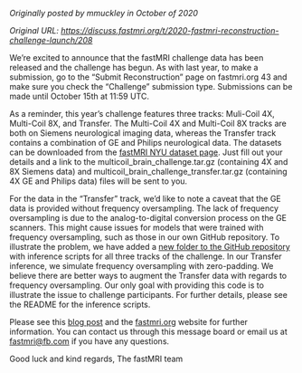 *Originally posted by mmuckley in October of 2020*

*Original URL: https://discuss.fastmri.org/t/2020-fastmri-reconstruction-challenge-launch/208*

We’re excited to announce that the fastMRI challenge data has been released and the challenge has begun. As with last year, to make a submission, go to the “Submit Reconstruction” page on fastmri.org 43 and make sure you check the “Challenge” submission type. Submissions can be made until October 15th at 11:59 UTC.

As a reminder, this year’s challenge features three tracks: Muli-Coil 4X, Multi-Coil 8X, and Transfer. The Multi-Coil 4X and Multi-Coil 8X tracks are both on Siemens neurological imaging data, whereas the Transfer track contains a combination of GE and Philips neurological data. The datasets can be downloaded from the [fastMRI NYU dataset page](https://fastmri.med.nyu.edu/). Just fill out your details and a link to the multicoil_brain_challenge.tar.gz (containing 4X and 8X Siemens data) and multicoil_brain_challenge_transfer.tar.gz (containing 4X GE and Philips data) files will be sent to you.

For the data in the “Transfer” track, we’d like to note a caveat that the GE data is provided without frequency oversampling. The lack of frequency oversampling is due to the analog-to-digital conversion process on the GE scanners. This might cause issues for models that were trained with frequency oversampling, such as those in our own GitHub repository. To illustrate the problem, we have added a [new folder to the GitHub repository](https://github.com/facebookresearch/fastMRI/tree/master/experimental/brain_challenge_inference) with inference scripts for all three tracks of the challenge. In our Transfer inference, we simulate frequency oversampling with zero-padding. We believe there are better ways to augment the Transfer data with regards to frequency oversampling. Our only goal with providing this code is to illustrate the issue to challenge participants. For further details, please see the README for the inference scripts.

Please see this [blog post](https://ai.facebook.com/blog/the-2020-fastmri-challenge-opens-for-submissions-on-october-1/) and the [fastmri.org](http://fastmri.org/) website for further information. You can contact us through this message board or email us at fastmri@fb.com if you have any questions.

Good luck and kind regards,
The fastMRI team
